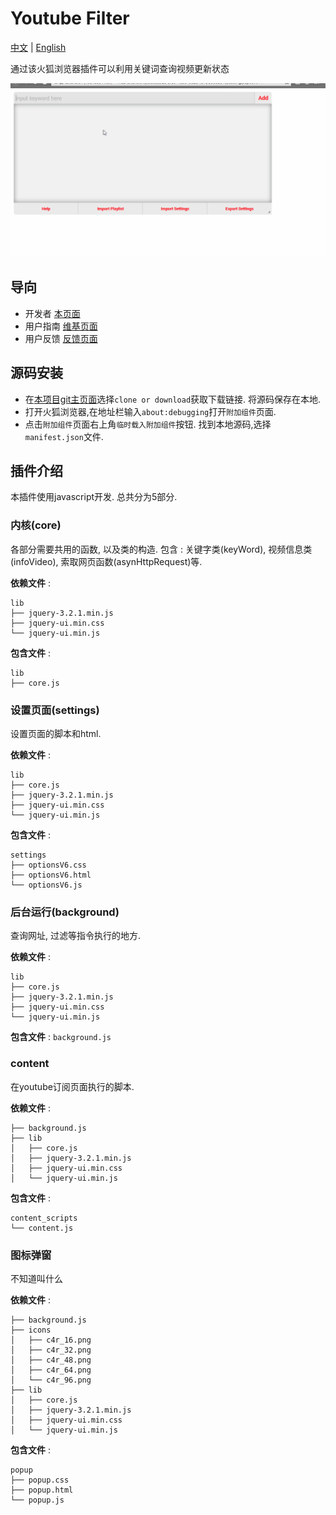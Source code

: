 # Youtube Filter
[中文](https://github.com/c4rO-0/YouTube-Filter/blob/master/README.md) | [English](https://github.com/c4rO-0/YouTube-Filter/blob/master/README_en.md)

通过该火狐浏览器插件可以利用关键词查询视频更新状态

![gif test](add_sort_delete.gif)
## 导向

- 开发者 [本页面](https://github.com/c4rO-0/YouTube-Filter)
- 用户指南 [维基页面](https://github.com/c4rO-0/YouTube-Filter/wiki/%E4%B8%BB%E9%A1%B5) 
- 用户反馈 [反馈页面](https://github.com/c4rO-0/YouTube-Filter/issues)

## 源码安装
- 在[本项目git主页面](https://github.com/c4rO-0/YouTube-Filter)选择`clone or download`获取下载链接. 将源码保存在本地.
- 打开火狐浏览器,在地址栏输入`about:debugging`打开`附加组件`页面.
- 点击`附加组件`页面右上角`临时载入附加组件`按钮. 找到本地源码,选择`manifest.json`文件.

## 插件介绍
本插件使用javascript开发. 总共分为5部分.
### 内核(core)
各部分需要共用的函数, 以及类的构造.
包含 : 关键字类(keyWord), 视频信息类(infoVideo), 索取网页函数(asynHttpRequest)等.

**依赖文件** :
```
lib
├── jquery-3.2.1.min.js
├── jquery-ui.min.css
└── jquery-ui.min.js
```

**包含文件** :
```
lib
├── core.js
```

### 设置页面(settings)
设置页面的脚本和html.

**依赖文件** :
```
lib
├── core.js
├── jquery-3.2.1.min.js
├── jquery-ui.min.css
└── jquery-ui.min.js
```
**包含文件** :
```
settings
├── optionsV6.css
├── optionsV6.html
└── optionsV6.js
```

### 后台运行(background)
查询网址, 过滤等指令执行的地方.

**依赖文件** :

```
lib
├── core.js
├── jquery-3.2.1.min.js
├── jquery-ui.min.css
└── jquery-ui.min.js
```

**包含文件** :
``` background.js ```

### content
在youtube订阅页面执行的脚本.

**依赖文件** :
```
├── background.js
├── lib
│   ├── core.js
│   ├── jquery-3.2.1.min.js
│   ├── jquery-ui.min.css
│   └── jquery-ui.min.js
```

**包含文件** :
```
content_scripts
└── content.js
```

### 图标弹窗
不知道叫什么

**依赖文件** :
```
├── background.js
├── icons
│   ├── c4r_16.png
│   ├── c4r_32.png
│   ├── c4r_48.png
│   ├── c4r_64.png
│   └── c4r_96.png
├── lib
│   ├── core.js
│   ├── jquery-3.2.1.min.js
│   ├── jquery-ui.min.css
│   └── jquery-ui.min.js
```


**包含文件** :
```
popup
├── popup.css
├── popup.html
└── popup.js
```


